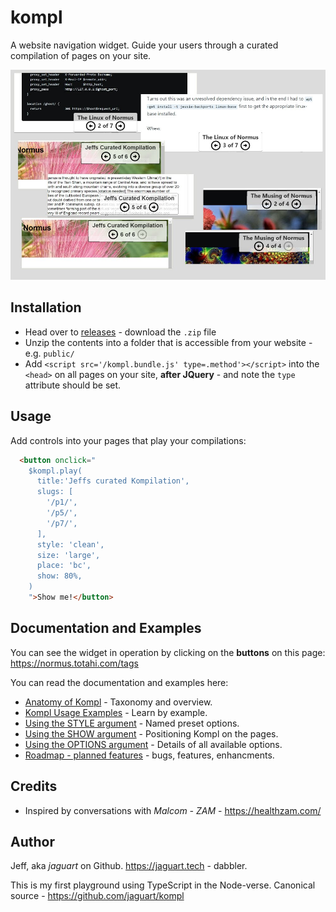 # kompl

A website navigation widget. Guide your users through a curated compilation of pages on your site.

![Kompilation in Action](doc/kompl-example-001.jpg)

## Installation

* Head over to [releases](https://github.com/jaguart/kompl/releases) - download the `.zip` file
* Unzip the contents into a folder that is accessible from your website - e.g. `public/`
* Add `<script src='/kompl.bundle.js' type=.method'></script>` into the `<head>` on all pages on your site, **after JQuery** - and note the `type` attribute should be set.

## Usage

Add controls into your pages that play your compilations:

```html
  <button onclick="
    $kompl.play(
      title:'Jeffs curated Kompilation',
      slugs: [
        '/p1/',
        '/p5/',
        '/p7/',
      ],
      style: 'clean',
      size: 'large',
      place: 'bc',
      show: 80%,
    )
    ">Show me!</button>
```

## Documentation and Examples

You can see the widget in operation by clicking on the **buttons** on this page: https://normus.totahi.com/tags

You can read the documentation and examples here:
* [Anatomy of Kompl](doc/widget-anatomy.md) - Taxonomy and overview.
* [Kompl Usage Examples](doc/example-usage.md) - Learn by example.
* [Using the STYLE argument](doc/example-style.md) - Named preset options.
* [Using the SHOW argument](doc/example-show.md) - Positioning Kompl on the pages.
* [Using the OPTIONS argument](doc/example-options.md) - Details of all available options.
* [Roadmap - planned features](doc/widget-roadmap.md) - bugs, features, enhancments.


## Credits

* Inspired by conversations with *Malcom - ZAM* - https://healthzam.com/

## Author

Jeff, aka *jaguart* on Github. https://jaguart.tech - dabbler.

This is my first playground using TypeScript in the Node-verse. Canonical source - https://github.com/jaguart/kompl
